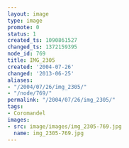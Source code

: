 ```yaml
---
layout: image
type: image
promote: 0
status: 1
created_ts: 1090861527
changed_ts: 1372159395
node_id: 769
title: IMG_2305
created: '2004-07-26'
changed: '2013-06-25'
aliases:
- "/2004/07/26/img_2305/"
- "/node/769/"
permalink: "/2004/07/26/img_2305/"
tags:
- Coromandel
images:
- src: image/images/img_2305-769.jpg
  name: img_2305-769.jpg
---
```


